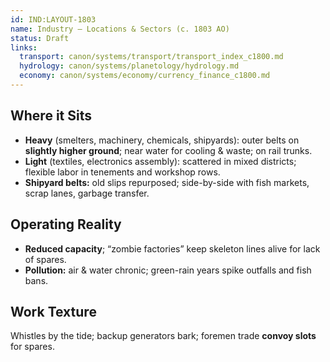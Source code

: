 ```yaml
---
id: IND:LAYOUT-1803
name: Industry — Locations & Sectors (c. 1803 AO)
status: Draft
links:
  transport: canon/systems/transport/transport_index_c1800.md
  hydrology: canon/systems/planetology/hydrology.md
  economy: canon/systems/economy/currency_finance_c1800.md
---
```


## Where it Sits
- **Heavy** (smelters, machinery, chemicals, shipyards): outer belts on **slightly higher ground**; near water for cooling & waste; on rail trunks.
- **Light** (textiles, electronics assembly): scattered in mixed districts; flexible labor in tenements and workshop rows.
- **Shipyard belts:** old slips repurposed; side-by-side with fish markets, scrap lanes, garbage transfer.

## Operating Reality
- **Reduced capacity**; “zombie factories” keep skeleton lines alive for lack of spares.
- **Pollution:** air & water chronic; green-rain years spike outfalls and fish bans.

## Work Texture
Whistles by the tide; backup generators bark; foremen trade **convoy slots** for spares.
